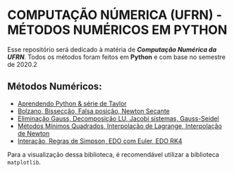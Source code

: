 # COMPUTAÇÃO NÚMERICA (UFRN) - MÉTODOS NUMÉRICOS EM PYTHON 
Esse repositório será dedicado à matéria de ***Computação Numérica da UFRN***. Todos os métodos foram feitos em **Python** e com base no semestre de 2020.2

## Métodos Numéricos:
* [Aprendendo Python & série de Taylor]()
* [Bolzano, Bissecção, Falsa posição, Newton Secante]()
* [Eliminação Gauss, Decomposição LU, Jacobi sistemas, Gauss-Seidel]()
* [Métodos Mínimos Quadrados, Interpolação de Lagrange, Interpolação de Newton]()
* [Interação, Regras de Simpson, EDO com Euler, EDO RK4]()

Para a visualização dessa biblioteca, é recomendável utilizar a biblioteca ```matplotlib```.
